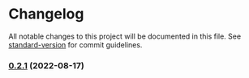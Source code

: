 # Changelog

All notable changes to this project will be documented in this file. See [standard-version](https://github.com/conventional-changelog/standard-version) for commit guidelines.

### [0.2.1](https://github.com/morningClock/vue-standard-demo/compare/v0.2.0...v0.2.1) (2022-08-17)
